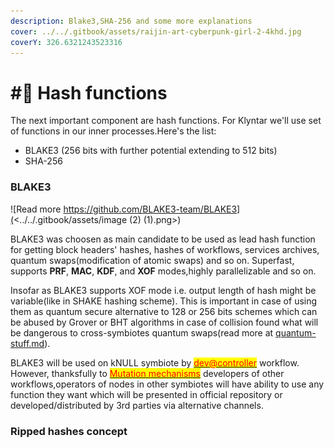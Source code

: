 ```yaml
---
description: Blake3,SHA-256 and some more explanations
cover: ../../.gitbook/assets/raijin-art-cyberpunk-girl-2-4khd.jpg
coverY: 326.6321243523316
---
```


# #⃣ Hash functions

The next important component are hash functions. For Klyntar we'll use set of functions in our inner processes.Here's the list:

* BLAKE3 (256 bits with further potential extending to 512 bits)
* SHA-256

### BLAKE3

![Read more https://github.com/BLAKE3-team/BLAKE3](<../../.gitbook/assets/image (2) (1).png>)

BLAKE3 was choosen as main candidate to be used as lead hash function for getting block headers' hashes, hashes of workflows, services archives, quantum swaps(modification of atomic swaps) and so on. Superfast, supports **PRF**, **MAC**, **KDF**, and **XOF** modes,highly parallelizable and so on.

Insofar as BLAKE3 supports XOF mode i.e. output length of hash might be variable(like in SHAKE hashing scheme). This is important in case of using them as quantum secure alternative to 128 or 256 bits schemes which can be abused by Grover or BHT algorithms in case of collision found what will be dangerous to cross-symbiotes quantum swaps(read more at [quantum-stuff.md](../quantum-stuff.md "mention")).

BLAKE3 will be used on kNULL symbiote by [<mark style="color:red;">dev@controller</mark>](../architecture/workflows.md) workflow. However, thanksfully to [<mark style="color:red;">Mutation mechanisms</mark>](../mutations.md) <mark style="color:red;"></mark> developers of other workflows,operators of nodes in other symbiotes will have ability to use any function they want which will be presented in official repository or developed/distributed by 3rd parties via alternative channels.

### Ripped hashes concept
